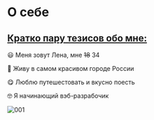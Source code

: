 # О себе

## <ins>Кратко пару тезисов обо мне:</ins>

&#128515; Меня зовут Лена, мне <s>18</s> 34 

&#129321; Живу в самом красивом городе России

&#128523; Люблю путешестовать и вкусно поесть

&#129299; Я начинающий вэб-разрабочик

![001](https://user-images.githubusercontent.com/106184354/188326652-e99e432b-e10f-4a86-9a7a-39bf70e3f1f8.jpeg)
